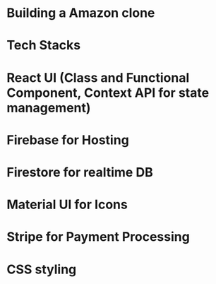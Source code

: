 # Building a Amazon clone

# Tech Stacks

# React UI (Class and Functional Component, Context API for state management)

# Firebase for Hosting <br>

# Firestore for realtime DB <br>

# Material UI for Icons <br>

# Stripe for Payment Processing <br>

# CSS styling
